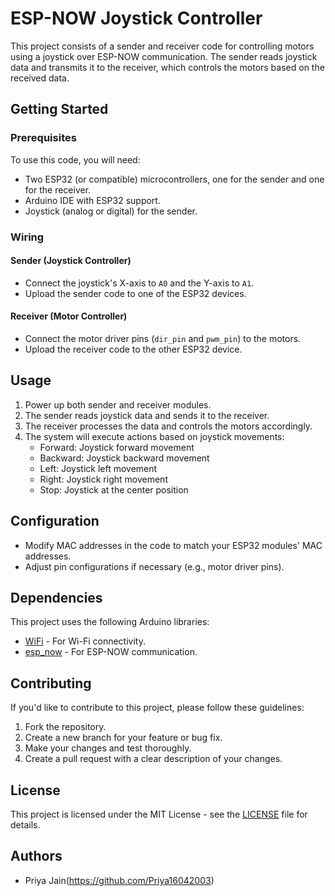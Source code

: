 # ESP-NOW Joystick Controller

This project consists of a sender and receiver code for controlling motors using a joystick over ESP-NOW communication. The sender reads joystick data and transmits it to the receiver, which controls the motors based on the received data.

## Getting Started

### Prerequisites

To use this code, you will need:

- Two ESP32 (or compatible) microcontrollers, one for the sender and one for the receiver.
- Arduino IDE with ESP32 support.
- Joystick (analog or digital) for the sender.

### Wiring

#### Sender (Joystick Controller)

- Connect the joystick's X-axis to `A0` and the Y-axis to `A1`.
- Upload the sender code to one of the ESP32 devices.

#### Receiver (Motor Controller)

- Connect the motor driver pins (`dir_pin` and `pwm_pin`) to the motors.
- Upload the receiver code to the other ESP32 device.

## Usage

1. Power up both sender and receiver modules.
2. The sender reads joystick data and sends it to the receiver.
3. The receiver processes the data and controls the motors accordingly.
4. The system will execute actions based on joystick movements:
   - Forward: Joystick forward movement
   - Backward: Joystick backward movement
   - Left: Joystick left movement
   - Right: Joystick right movement
   - Stop: Joystick at the center position

## Configuration

- Modify MAC addresses in the code to match your ESP32 modules' MAC addresses.
- Adjust pin configurations if necessary (e.g., motor driver pins).

## Dependencies

This project uses the following Arduino libraries:

- [WiFi](https://www.arduino.cc/en/Reference/WiFi) - For Wi-Fi connectivity.
- [esp_now](https://github.com/espressif/arduino-esp32/tree/master/libraries/esp_now) - For ESP-NOW communication.

## Contributing

If you'd like to contribute to this project, please follow these guidelines:

1. Fork the repository.
2. Create a new branch for your feature or bug fix.
3. Make your changes and test thoroughly.
4. Create a pull request with a clear description of your changes.

## License

This project is licensed under the MIT License - see the [LICENSE](LICENSE) file for details.

## Authors

- Priya Jain(https://github.com/Priya16042003)



